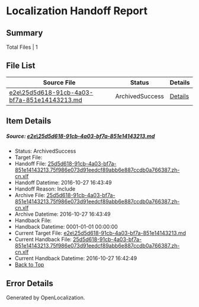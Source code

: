 # <a name='report-top'></a> Localization Handoff Report

## Summary
 Total Files | 1

## File List
 Source File | Status | Details 
 ----------- | ------ | ------- 
 [e2e\25d5d618-91cb-4a03-bf7a-851e14143213.md](https://github.com/OpenLocalizationTestOrg/ol-test0/blob/4d7ea3ea131f6914b462a31b7dad8dde3ff4574d/e2e/25d5d618-91cb-4a03-bf7a-851e14143213.md) | ArchivedSuccess | [Details](#35222db35c7518c62c4d9b1244a46b4e8938ea961)

## Item Details
##### <a name='35222db35c7518c62c4d9b1244a46b4e8938ea961'></a> Source: [e2e\25d5d618-91cb-4a03-bf7a-851e14143213.md](https://github.com/OpenLocalizationTestOrg/ol-test0/blob/4d7ea3ea131f6914b462a31b7dad8dde3ff4574d/e2e/25d5d618-91cb-4a03-bf7a-851e14143213.md)
* Status: ArchivedSuccess
* Target File: 
* Handoff File: [25d5d618-91cb-4a03-bf7a-851e14143213.75f986e073d91eedcf89abb6e887ccdb0a766387.zh-cn.xlf](https://github.com/OpenLocalizationTestOrg/ol-test0-handoff/blob/4afb24bd62fda1d198be6b50396a28c764df6393/ol-handoff/OpenLocalizationTestOrg/ol-test0-zhcn/shujia/ht/25d5d618-91cb-4a03-bf7a-851e14143213.75f986e073d91eedcf89abb6e887ccdb0a766387.zh-cn.xlf)
* Handoff Datetime: 2016-10-27 16:43:49
* Handoff Reason: Include
* Archive File: [25d5d618-91cb-4a03-bf7a-851e14143213.75f986e073d91eedcf89abb6e887ccdb0a766387.zh-cn.xlf](https://github.com/OpenLocalizationTestOrg/ol-test0-handoff/blob/2bf2017d55282abe361f596ee40b75fa94d74868/ol-archive/OpenLocalizationTestOrg/ol-test0-zhcn/shujia/ht/25d5d618-91cb-4a03-bf7a-851e14143213.75f986e073d91eedcf89abb6e887ccdb0a766387.zh-cn.xlf)
* Archive Datetime: 2016-10-27 16:43:49
* Handback File: 
* Handback Datetime: 0001-01-01 00:00:00
* Current Target File: [e2e\25d5d618-91cb-4a03-bf7a-851e14143213.md](https://github.com/OpenLocalizationTestOrg/ol-test0-zhcn/blob/24d5464d5ed87344adabc673db327aed3be1834b/e2e/25d5d618-91cb-4a03-bf7a-851e14143213.md)
* Current Handback File: [25d5d618-91cb-4a03-bf7a-851e14143213.75f986e073d91eedcf89abb6e887ccdb0a766387.zh-cn.xlf](https://github.com/OpenLocalizationTestOrg/ol-test0-handback/blob/095128e2f9c23075375afef7aeb29cf21c5b5e86/ol-handback/OpenLocalizationTestOrg/ol-test0-zhcn/shujia/ht/25d5d618-91cb-4a03-bf7a-851e14143213.75f986e073d91eedcf89abb6e887ccdb0a766387.zh-cn.xlf)
* Current Handback Datetime: 2016-10-27 16:42:49
* [Back to Top](#report-top)


## Error Details

Generated by OpenLocalization.
